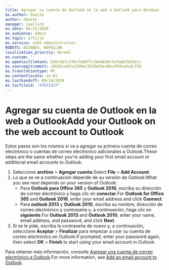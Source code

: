 ```yaml
---
title: Agregar su cuenta de Outlook en la web a Outlook para Windows
ms.author: daeite
author: daeite
manager: joallard
ms.date: 04/21/2020
ms.audience: Admin
ms.topic: article
ms.service: o365-administration
ROBOTS: NOINDEX, NOFOLLOW
localization_priority: Normal
ms.custom: ''
ms.openlocfilehash: 636c5b7c239cf4d8ffc3b44b50c5a7ebb7b55e1c
ms.sourcegitcommit: c6692ce0fa1358ec3529e59ca0ecdfdea4cdc759
ms.translationtype: MT
ms.contentlocale: es-ES
ms.lasthandoff: 09/14/2020
ms.locfileid: "47671317"
---
```

# <a name="add-your-outlook-on-the-web-account-to-outlook"></a><span data-ttu-id="47c33-102">Agregar su cuenta de Outlook en la web a Outlook</span><span class="sxs-lookup"><span data-stu-id="47c33-102">Add your Outlook on the web account to Outlook</span></span>

<span data-ttu-id="47c33-103">Estos pasos son los mismos si va a agregar su primera cuenta de correo electrónico o cuentas de correo electrónico adicionales a Outlook.</span><span class="sxs-lookup"><span data-stu-id="47c33-103">These steps are the same whether you're adding your first email account or additional email accounts to Outlook.</span></span>

1. <span data-ttu-id="47c33-104">Seleccione **archivo**  >  **Agregar cuenta**.</span><span class="sxs-lookup"><span data-stu-id="47c33-104">Select **File** > **Add Account**.</span></span>
1. <span data-ttu-id="47c33-105">Lo que se ve a continuación depende de su versión de Outlook:</span><span class="sxs-lookup"><span data-stu-id="47c33-105">What you see next depends on your version of Outlook:</span></span>
    - <span data-ttu-id="47c33-106">Para **Outlook para Office 365** y **Outlook 2016**, escriba su dirección de correo electrónico y haga clic en **conectar**.</span><span class="sxs-lookup"><span data-stu-id="47c33-106">For **Outlook for Office 365** and **Outlook 2016**, enter your email address and click **Connect**.</span></span>
    - <span data-ttu-id="47c33-107">Para **outlook 2013** y **Outlook 2010**, escriba su nombre, dirección de correo electrónico y contraseña y, a continuación, haga clic en **siguiente**.</span><span class="sxs-lookup"><span data-stu-id="47c33-107">For **Outlook 2013** and **Outlook 2010**, enter your name, email address, and password, and click **Next**.</span></span>
1. <span data-ttu-id="47c33-108">Si se le pide, escriba la contraseña de nuevo y, a continuación, seleccione **Aceptar**  >  **Finalizar** para empezar a usar su cuenta de correo electrónico en Outlook.</span><span class="sxs-lookup"><span data-stu-id="47c33-108">If prompted, enter your password again, then select **OK** > **Finish** to start using your email account in Outlook.</span></span>

<span data-ttu-id="47c33-109">Para obtener más información, consulte [Agregar una cuenta de correo electrónico a Outlook](https://support.office.com/article/6e27792a-9267-4aa4-8bb6-c84ef146101b).</span><span class="sxs-lookup"><span data-stu-id="47c33-109">For more information, see [Add an email account to Outlook](https://support.office.com/article/6e27792a-9267-4aa4-8bb6-c84ef146101b).</span></span>